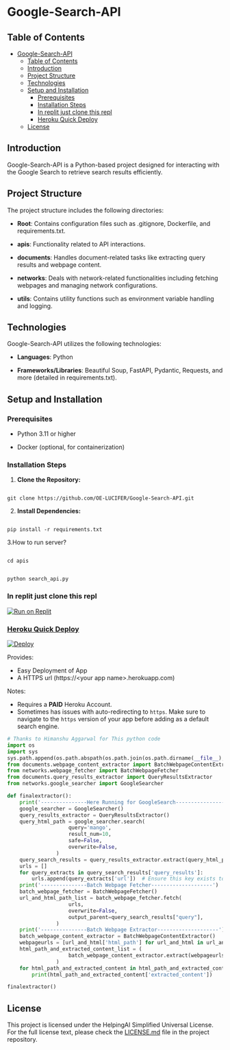 # Google-Search-API 



## Table of Contents



- [Google-Search-API](#google-search-api)
  - [Table of Contents](#table-of-contents)
  - [Introduction](#introduction)
  - [Project Structure](#project-structure)
  - [Technologies](#technologies)
  - [Setup and Installation](#setup-and-installation)
    - [Prerequisites](#prerequisites)
    - [Installation Steps](#installation-steps)
    - [In replit just clone this repl](#in-replit-just-clone-this-repl)
    - [Heroku Quick Deploy](#heroku-quick-deploy)
  - [License](#license)



## Introduction



Google-Search-API is a Python-based project designed for interacting with the Google Search to retrieve search results efficiently.



## Project Structure



The project structure includes the following directories:



- **Root**: Contains configuration files such as .gitignore, Dockerfile, and requirements.txt.

- **apis**: Functionality related to API interactions.

- **documents**: Handles document-related tasks like extracting query results and webpage content.

- **networks**: Deals with network-related functionalities including fetching webpages and managing network configurations.

- **utils**: Contains utility functions such as environment variable handling and logging.



## Technologies



Google-Search-API utilizes the following technologies:



- **Languages**: Python

- **Frameworks/Libraries**: Beautiful Soup, FastAPI, Pydantic, Requests, and more (detailed in requirements.txt).



## Setup and Installation



### Prerequisites



- Python 3.11 or higher

- Docker (optional, for containerization)



### Installation Steps



1. **Clone the Repository:**



```

git clone https://github.com/OE-LUCIFER/Google-Search-API.git

```



2. **Install Dependencies:**



```

pip install -r requirements.txt

```


3.How to run server?

```

cd apis

```

```

python search_api.py

```
### In replit just clone this repl

[![Run on Replit](https://replit.com/badge/github/OE-LUCIFER/Google-Search-API)](https://replit.com/@helpingai/Google-Search-API?v=1)

### [Heroku Quick Deploy](https://heroku.com/about)
[![Deploy](https://www.herokucdn.com/deploy/button.svg)](https://heroku.com/deploy?template=https://github.com/OE-LUCIFER/Google-Search-API)

Provides:
- Easy Deployment of App
- A HTTPS url (https://\<your app name\>.herokuapp.com)

Notes:
- Requires a **PAID** Heroku Account.
- Sometimes has issues with auto-redirecting to `https`. Make sure to navigate to the `https` version of your app before adding as a default search engine.

```python
# Thanks to Himanshu Aggarwal for This python code
import os
import sys
sys.path.append(os.path.abspath(os.path.join(os.path.dirname(__file__), '..')))
from documents.webpage_content_extractor import BatchWebpageContentExtractor
from networks.webpage_fetcher import BatchWebpageFetcher
from documents.query_results_extractor import QueryResultsExtractor
from networks.google_searcher import GoogleSearcher

def finalextractor():
    print('---------------Here Running for GoogleSearch--------------------')
    google_searcher = GoogleSearcher()
    query_results_extractor = QueryResultsExtractor()
    query_html_path = google_searcher.search(
                    query='mango',
                    result_num=10,
                    safe=False,
                    overwrite=False,
                )
    query_search_results = query_results_extractor.extract(query_html_path)
    urls = []
    for query_extracts in query_search_results['query_results']:
        urls.append(query_extracts['url'])  # Ensure this key exists to avoid KeyError
    print('---------------Batch Webpage Fetcher--------------------')
    batch_webpage_fetcher = BatchWebpageFetcher()
    url_and_html_path_list = batch_webpage_fetcher.fetch(
                    urls,
                    overwrite=False,
                    output_parent=query_search_results["query"],
                )
    print('---------------Batch Webpage Extractor--------------------')
    batch_webpage_content_extractor = BatchWebpageContentExtractor()
    webpageurls = [url_and_html['html_path'] for url_and_html in url_and_html_path_list]
    html_path_and_extracted_content_list = (
                    batch_webpage_content_extractor.extract(webpageurls)
                )
    for html_path_and_extracted_content in html_path_and_extracted_content_list: 
        print(html_path_and_extracted_content['extracted_content'])

finalextractor()
```
## License

This project is licensed under the HelpingAI Simplified Universal License. For the full license text, please check the [LICENSE.md](https://raw.githubusercontent.com/OE-LUCIFER/Google-Search-API/main/LICENSE.md) file in the project repository.
